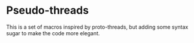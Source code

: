 Pseudo-threads
========================================

This is a set of macros inspired by proto-threads, but adding some syntax sugar to make the code more elegant.
